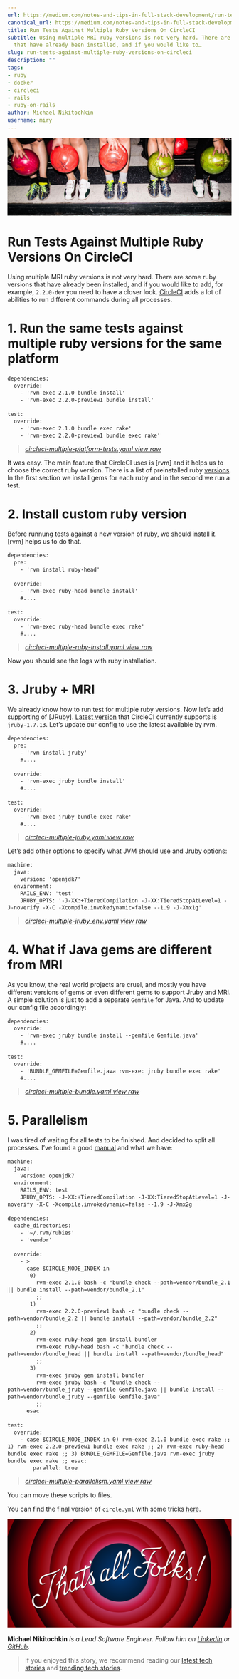 ```yaml
---
url: https://medium.com/notes-and-tips-in-full-stack-development/run-tests-against-multiple-ruby-versions-on-circleci-60e1e523e245
canonical_url: https://medium.com/notes-and-tips-in-full-stack-development/run-tests-against-multiple-ruby-versions-on-circleci-60e1e523e245
title: Run Tests Against Multiple Ruby Versions On CircleCI
subtitle: Using multiple MRI ruby versions is not very hard. There are some ruby versions
  that have already been installed, and if you would like to…
slug: run-tests-against-multiple-ruby-versions-on-circleci
description: ""
tags:
- ruby
- docker
- circleci
- rails
- ruby-on-rails
author: Michael Nikitochkin
username: miry
---
```


![Unsplash Photo: Daniel Alvarez Sanchez Diaz](/assets/2017-06-13-run-tests-against-multiple-ruby-versions-on-circleci-1_3pdZBNSUulxomF-fHSsTcQ.jpeg)

# Run Tests Against Multiple Ruby Versions On CircleCI

Using multiple MRI ruby versions is not very hard. There are some ruby versions that have already been installed, and if you would like to add, for example, `2.2.0-dev` you need to have a closer look. [CircleCI](https://circleci.com) adds a lot of abilities to run different commands during all processes.

# 1. Run the same tests against multiple ruby versions for the same platform

```
dependencies:
  override:
    - 'rvm-exec 2.1.0 bundle install'
    - 'rvm-exec 2.2.0-preview1 bundle install'

test:
  override:
    - 'rvm-exec 2.1.0 bundle exec rake'
    - 'rvm-exec 2.2.0-preview1 bundle exec rake'

```
> *[circleci-multiple-platform-tests.yaml view raw](https://gist.githubusercontent.com/marchi-martius/3bf1a9e3ed36ea7aa0627098354c3dff/raw/16ef6d7788d89309afc9f10940b79c2cdd273e19/circleci-multiple-platform-tests.yaml)*

It was easy. The main feature that CircleCI uses is [rvm] and it helps us to choose the correct ruby version. There is a list of preinstalled ruby [versions](https://circleci.com/docs/environment#ruby). In the first section we install gems for each ruby and in the second we run a test.

# 2. Install custom ruby version

Before runnung tests against a new version of ruby, we should install it. [rvm] helps us to do that.

```
dependencies:
  pre:
    - 'rvm install ruby-head'
  
  override:
    - 'rvm-exec ruby-head bundle install'
    #....

test:
  override:
    - 'rvm-exec ruby-head bundle exec rake'
    #....
```
> *[circleci-multiple-ruby-install.yaml view raw](https://gist.githubusercontent.com/marchi-martius/352e94fea2cd90cf70fa0a61c472a82d/raw/c739c464cc8826663bdb52fac111c0db304f3a41/circleci-multiple-ruby-install.yaml)*

Now you should see the logs with ruby installation.

# 3. Jruby + MRI

We already know how to run test for multiple ruby versions. Now let’s add supporting of [JRuby]. [Latest version](https://circleci.com/docs/environment#ruby) that CircleCI currently supports is `jruby-1.7.13`. Let’s update our config to use the latest available by rvm.

```
dependencies:
  pre:
    - 'rvm install jruby'
    #....
  
  override:
    - 'rvm-exec jruby bundle install'
    #....

test:
  override:
    - 'rvm-exec jruby bundle exec rake'
    #....

```
> *[circleci-multiple-jruby.yaml view raw](https://gist.githubusercontent.com/marchi-martius/dab18a48ffe8b591e860c5c83c13d452/raw/5b7dd5f36d9b3906c4712fb20c0837d18d702cea/circleci-multiple-jruby.yaml)*

Let’s add other options to specify what JVM should use and Jruby options:

```
machine:
  java:
    version: 'openjdk7'
  environment:
    RAILS_ENV: 'test'
    JRUBY_OPTS: '-J-XX:+TieredCompilation -J-XX:TieredStopAtLevel=1 -J-noverify -X-C -Xcompile.invokedynamic=false --1.9 -J-Xmx1g'

```
> *[circleci-multiple-jruby_env.yaml view raw](https://gist.githubusercontent.com/marchi-martius/aaeae63a3670f29cc9d32d2fd41462f1/raw/1a7f2a6a3f4fb96a906a8f423bb8c44191b5a668/circleci-multiple-jruby_env.yaml)*

# 4. What if Java gems are different from MRI

As you know, the real world projects are cruel, and mostly you have different versions of gems or even different gems to support Jruby and MRI. A simple solution is just to add a separate `Gemfile` for Java. And to update our config file accordingly:

```
dependencies:
  override:
    - 'rvm-exec jruby bundle install --gemfile Gemfile.java'
    #....

test:
  override:
    - 'BUNDLE_GEMFILE=Gemfile.java rvm-exec jruby bundle exec rake'
    #....
```
> *[circleci-multiple-bundle.yaml view raw](https://gist.githubusercontent.com/marchi-martius/e2639072f8367df8b39b4d9730ff69ee/raw/9437d636a042e3d237236f7306be06995c10590c/circleci-multiple-bundle.yaml)*

# 5. Parallelism

I was tired of waiting for all tests to be finished. And decided to split all processes. I’ve found a good [manual](https://circleci.com/docs/parallel-manual-setup) and what we have:

```
machine:
  java:
    version: openjdk7
  environment:
    RAILS_ENV: test
    JRUBY_OPTS: -J-XX:+TieredCompilation -J-XX:TieredStopAtLevel=1 -J-noverify -X-C -Xcompile.invokedynamic=false --1.9 -J-Xmx2g

dependencies:
  cache_directories:
    - '~/.rvm/rubies'
    - 'vendor'

  override:
    - >
      case $CIRCLE_NODE_INDEX in
       0)
         rvm-exec 2.1.0 bash -c "bundle check --path=vendor/bundle_2.1 || bundle install --path=vendor/bundle_2.1"
         ;;
       1)
         rvm-exec 2.2.0-preview1 bash -c "bundle check --path=vendor/bundle_2.2 || bundle install --path=vendor/bundle_2.2"
         ;;
       2)
         rvm-exec ruby-head gem install bundler
         rvm-exec ruby-head bash -c "bundle check --path=vendor/bundle_head || bundle install --path=vendor/bundle_head"
         ;;
       3)
         rvm-exec jruby gem install bundler
         rvm-exec jruby bash -c "bundle check --path=vendor/bundle_jruby --gemfile Gemfile.java || bundle install --path=vendor/bundle_jruby --gemfile Gemfile.java"
         ;;
      esac

test:
  override:
    - case $CIRCLE_NODE_INDEX in 0) rvm-exec 2.1.0 bundle exec rake ;; 1) rvm-exec 2.2.0-preview1 bundle exec rake ;; 2) rvm-exec ruby-head bundle exec rake ;; 3) BUNDLE_GEMFILE=Gemfile.java rvm-exec jruby bundle exec rake ;; esac:
        parallel: true

```
> *[circleci-multiple-parallelism.yaml view raw](https://gist.githubusercontent.com/marchi-martius/025bdb14c65853e435bbee3843604d61/raw/f1b29f9f54185bd82dc30cdf233b71157a3305b0/circleci-multiple-parallelism.yaml)*

You can move these scripts to files.

You can find the final version of `circle.yml` with some tricks [here](https://github.com/miry/multiple_ruby_for_circleci/blob/master/circle.yml).

![That’s all Folks](/assets/2017-06-13-run-tests-against-multiple-ruby-versions-on-circleci-1_iifqfnqorqkZVMpCyq1BjA.png)

**Michael Nikitochkin** *is a Lead Software Engineer. Follow him on [LinkedIn](https://www.linkedin.com/in/michaelnikitochkin/) or [GitHub](https://github.com/miry).*

> If you enjoyed this story, we recommend reading our [latest tech stories](https://jtway.co/latest) and [trending tech stories](https://jtway.co/trending).


